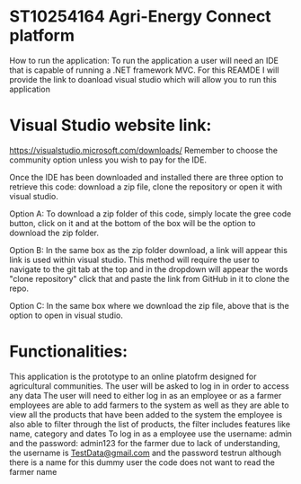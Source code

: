 # ST10254164 Agri-Energy Connect platform

How to run the application:
To run the application a user will need an IDE that is capable of running a .NET framework MVC.
For this REAMDE I will provide the link to doanload visual studio which will allow you to run this application

# Visual Studio website link:
https://visualstudio.microsoft.com/downloads/
Remember to choose the community option unless you wish to pay for the IDE.

Once the IDE has been downloaded and installed there are three option to retrieve this code: download a zip file, clone the repository or open it with visual studio.

Option A:
To download a zip folder of this code, simply locate the gree code button, click on it and at the bottom of the box will be the option to download the zip folder.

Option B:
In the same box as the zip folder download, a link will appear this link is used within visual studio. This method will require the user to navigate to the git tab at the top and in the dropdown will appear the words "clone repository" click that and paste the link from GitHub in it to clone the repo.

Option C: 
In the same box where we download the zip file, above that is the option to open in visual studio.

# Functionalities:
This application is the prototype to an online platofrm designed for agricultural communities. 
The user will be asked to log in in order to access any data
The user will need to either log in as an employee or as a farmer
employees are able to add farmers to the system as well as they are able to view all the products that have been added to the system
the employee is also able to filter through the list of products, the filter includes features like name, category and dates
To log in as a employee use the username: admin and the password: admin123
for the farmer due to lack of understanding, the username is TestData@gmail.com and the password testrun
although there is a name for this dummy user the code does not want to read the farmer name


